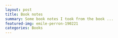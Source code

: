 ```yaml
---
layout: post
title: Book notes
summary: Some book notes I took from the book ...
featured-img: emile-perron-190221
categories: Books
---
```

